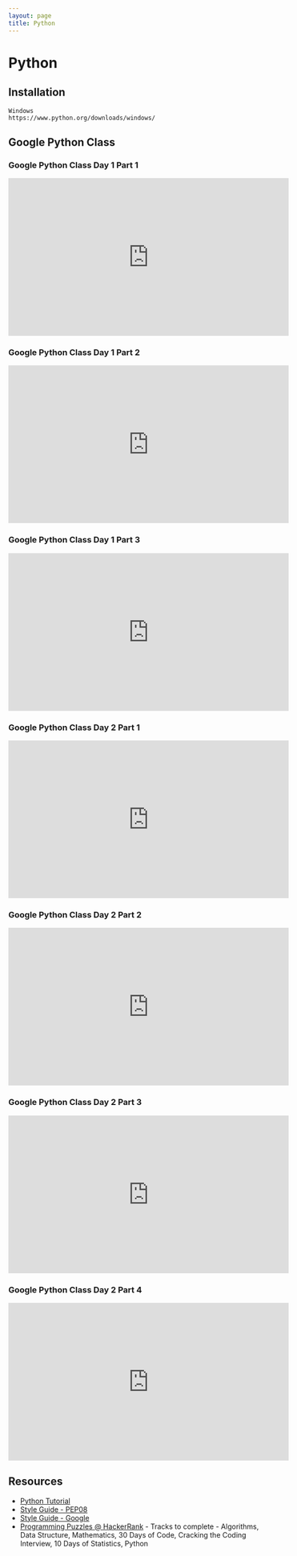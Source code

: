 ```yaml
---
layout: page
title: Python
---
```

# Python

## Installation
```
Windows
https://www.python.org/downloads/windows/
```
## Google Python Class

### Google Python Class Day 1 Part 1

<iframe width="560" height="315" 
src="https://www.youtube.com/embed/tKTZoB2Vjuk?rel=0" frameborder="0" allowfullscreen></iframe>

### Google Python Class Day 1 Part 2
<iframe width="560" height="315" 
src="https://www.youtube.com/embed/EPYupizJYQI?rel=0" frameborder="0" allowfullscreen></iframe>

### Google Python Class Day 1 Part 3
<iframe width="560" height="315" 
src="https://www.youtube.com/embed/haycL41dAhg?rel=0" frameborder="0" allowfullscreen></iframe>

### Google Python Class Day 2 Part 1
<iframe width="560" height="315" 
src="https://www.youtube.com/embed/kWyoYtvJpe4?rel=0" frameborder="0" allowfullscreen></iframe>

### Google Python Class Day 2 Part 2
<iframe width="560" height="315" 
src="https://www.youtube.com/embed/uKZ8GBKmeDM?rel=0" frameborder="0" allowfullscreen></iframe>

### Google Python Class Day 2 Part 3
<iframe width="560" height="315" 
src="https://www.youtube.com/embed/Nn2KQmVF5Og?rel=0" frameborder="0" allowfullscreen></iframe>

### Google Python Class Day 2 Part 4
<iframe width="560" height="315" 
src="https://www.youtube.com/embed/IcteAbMC1Ok?rel=0" frameborder="0" allowfullscreen></iframe>


## Resources 
* [Python Tutorial](https://learnpythonthehardway.org/book/)
* [Style Guide - PEP08](https://www.python.org/dev/peps/pep-0008/)
* [Style Guide - Google](https://google.github.io/styleguide/pyguide.html)
* [Programming Puzzles @ HackerRank](https://www.hackerrank.com/) - Tracks to complete - Algorithms, 
Data Structure, Mathematics, 30 Days of Code, Cracking the Coding Interview, 10 Days of Statistics,
Python





